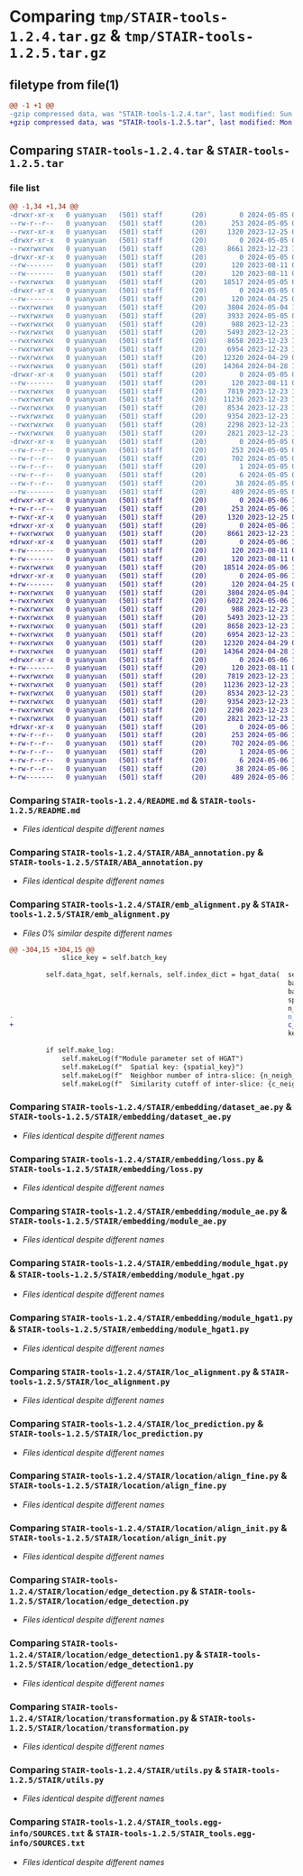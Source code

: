 # Comparing `tmp/STAIR-tools-1.2.4.tar.gz` & `tmp/STAIR-tools-1.2.5.tar.gz`

## filetype from file(1)

```diff
@@ -1 +1 @@
-gzip compressed data, was "STAIR-tools-1.2.4.tar", last modified: Sun May  5 07:43:21 2024, max compression
+gzip compressed data, was "STAIR-tools-1.2.5.tar", last modified: Mon May  6 15:44:10 2024, max compression
```

## Comparing `STAIR-tools-1.2.4.tar` & `STAIR-tools-1.2.5.tar`

### file list

```diff
@@ -1,34 +1,34 @@
-drwxr-xr-x   0 yuanyuan   (501) staff       (20)        0 2024-05-05 07:43:21.830361 STAIR-tools-1.2.4/
--rw-r--r--   0 yuanyuan   (501) staff       (20)      253 2024-05-05 07:43:21.829929 STAIR-tools-1.2.4/PKG-INFO
--rwxr-xr-x   0 yuanyuan   (501) staff       (20)     1320 2023-12-25 02:00:08.000000 STAIR-tools-1.2.4/README.md
-drwxr-xr-x   0 yuanyuan   (501) staff       (20)        0 2024-05-05 07:43:21.820789 STAIR-tools-1.2.4/STAIR/
--rwxrwxrwx   0 yuanyuan   (501) staff       (20)     8661 2023-12-23 11:23:09.000000 STAIR-tools-1.2.4/STAIR/ABA_annotation.py
-drwxr-xr-x   0 yuanyuan   (501) staff       (20)        0 2024-05-05 07:43:21.821098 STAIR-tools-1.2.4/STAIR/ABAanno/
--rw-------   0 yuanyuan   (501) staff       (20)      120 2023-08-11 07:05:03.000000 STAIR-tools-1.2.4/STAIR/ABAanno/__init__.py
--rw-------   0 yuanyuan   (501) staff       (20)      120 2023-08-11 07:05:03.000000 STAIR-tools-1.2.4/STAIR/__init__.py
--rwxrwxrwx   0 yuanyuan   (501) staff       (20)    18517 2024-05-05 07:41:17.000000 STAIR-tools-1.2.4/STAIR/emb_alignment.py
-drwxr-xr-x   0 yuanyuan   (501) staff       (20)        0 2024-05-05 07:43:21.827386 STAIR-tools-1.2.4/STAIR/embedding/
--rw-------   0 yuanyuan   (501) staff       (20)      120 2024-04-25 02:41:10.000000 STAIR-tools-1.2.4/STAIR/embedding/__init__.py
--rwxrwxrwx   0 yuanyuan   (501) staff       (20)     3804 2024-05-04 11:27:47.000000 STAIR-tools-1.2.4/STAIR/embedding/dataset_ae.py
--rwxrwxrwx   0 yuanyuan   (501) staff       (20)     3933 2024-05-05 07:43:06.000000 STAIR-tools-1.2.4/STAIR/embedding/dataset_hgat.py
--rwxrwxrwx   0 yuanyuan   (501) staff       (20)      988 2023-12-23 11:23:12.000000 STAIR-tools-1.2.4/STAIR/embedding/loss.py
--rwxrwxrwx   0 yuanyuan   (501) staff       (20)     5493 2023-12-23 11:23:12.000000 STAIR-tools-1.2.4/STAIR/embedding/module_ae.py
--rwxrwxrwx   0 yuanyuan   (501) staff       (20)     8658 2023-12-23 11:23:12.000000 STAIR-tools-1.2.4/STAIR/embedding/module_hgat.py
--rwxrwxrwx   0 yuanyuan   (501) staff       (20)     6954 2023-12-23 11:23:12.000000 STAIR-tools-1.2.4/STAIR/embedding/module_hgat1.py
--rwxrwxrwx   0 yuanyuan   (501) staff       (20)    12320 2024-04-29 06:21:03.000000 STAIR-tools-1.2.4/STAIR/loc_alignment.py
--rwxrwxrwx   0 yuanyuan   (501) staff       (20)    14364 2024-04-28 11:59:13.000000 STAIR-tools-1.2.4/STAIR/loc_prediction.py
-drwxr-xr-x   0 yuanyuan   (501) staff       (20)        0 2024-05-05 07:43:21.829045 STAIR-tools-1.2.4/STAIR/location/
--rw-------   0 yuanyuan   (501) staff       (20)      120 2023-08-11 07:05:03.000000 STAIR-tools-1.2.4/STAIR/location/__init__.py
--rwxrwxrwx   0 yuanyuan   (501) staff       (20)     7819 2023-12-23 11:23:12.000000 STAIR-tools-1.2.4/STAIR/location/align_fine.py
--rwxrwxrwx   0 yuanyuan   (501) staff       (20)    11236 2023-12-23 11:23:13.000000 STAIR-tools-1.2.4/STAIR/location/align_init.py
--rwxrwxrwx   0 yuanyuan   (501) staff       (20)     8534 2023-12-23 11:23:13.000000 STAIR-tools-1.2.4/STAIR/location/edge_detection.py
--rwxrwxrwx   0 yuanyuan   (501) staff       (20)     9354 2023-12-23 11:23:13.000000 STAIR-tools-1.2.4/STAIR/location/edge_detection1.py
--rwxrwxrwx   0 yuanyuan   (501) staff       (20)     2298 2023-12-23 11:23:13.000000 STAIR-tools-1.2.4/STAIR/location/transformation.py
--rwxrwxrwx   0 yuanyuan   (501) staff       (20)     2821 2023-12-23 11:23:13.000000 STAIR-tools-1.2.4/STAIR/utils.py
-drwxr-xr-x   0 yuanyuan   (501) staff       (20)        0 2024-05-05 07:43:21.829686 STAIR-tools-1.2.4/STAIR_tools.egg-info/
--rw-r--r--   0 yuanyuan   (501) staff       (20)      253 2024-05-05 07:43:21.000000 STAIR-tools-1.2.4/STAIR_tools.egg-info/PKG-INFO
--rw-r--r--   0 yuanyuan   (501) staff       (20)      702 2024-05-05 07:43:21.000000 STAIR-tools-1.2.4/STAIR_tools.egg-info/SOURCES.txt
--rw-r--r--   0 yuanyuan   (501) staff       (20)        1 2024-05-05 07:43:21.000000 STAIR-tools-1.2.4/STAIR_tools.egg-info/dependency_links.txt
--rw-r--r--   0 yuanyuan   (501) staff       (20)        6 2024-05-05 07:43:21.000000 STAIR-tools-1.2.4/STAIR_tools.egg-info/top_level.txt
--rw-r--r--   0 yuanyuan   (501) staff       (20)       38 2024-05-05 07:43:21.830416 STAIR-tools-1.2.4/setup.cfg
--rw-------   0 yuanyuan   (501) staff       (20)      489 2024-05-05 07:43:16.000000 STAIR-tools-1.2.4/setup.py
+drwxr-xr-x   0 yuanyuan   (501) staff       (20)        0 2024-05-06 15:44:10.667342 STAIR-tools-1.2.5/
+-rw-r--r--   0 yuanyuan   (501) staff       (20)      253 2024-05-06 15:44:10.667026 STAIR-tools-1.2.5/PKG-INFO
+-rwxr-xr-x   0 yuanyuan   (501) staff       (20)     1320 2023-12-25 02:00:08.000000 STAIR-tools-1.2.5/README.md
+drwxr-xr-x   0 yuanyuan   (501) staff       (20)        0 2024-05-06 15:44:10.662051 STAIR-tools-1.2.5/STAIR/
+-rwxrwxrwx   0 yuanyuan   (501) staff       (20)     8661 2023-12-23 11:23:09.000000 STAIR-tools-1.2.5/STAIR/ABA_annotation.py
+drwxr-xr-x   0 yuanyuan   (501) staff       (20)        0 2024-05-06 15:44:10.662386 STAIR-tools-1.2.5/STAIR/ABAanno/
+-rw-------   0 yuanyuan   (501) staff       (20)      120 2023-08-11 07:05:03.000000 STAIR-tools-1.2.5/STAIR/ABAanno/__init__.py
+-rw-------   0 yuanyuan   (501) staff       (20)      120 2023-08-11 07:05:03.000000 STAIR-tools-1.2.5/STAIR/__init__.py
+-rwxrwxrwx   0 yuanyuan   (501) staff       (20)    18514 2024-05-06 15:17:54.000000 STAIR-tools-1.2.5/STAIR/emb_alignment.py
+drwxr-xr-x   0 yuanyuan   (501) staff       (20)        0 2024-05-06 15:44:10.664597 STAIR-tools-1.2.5/STAIR/embedding/
+-rw-------   0 yuanyuan   (501) staff       (20)      120 2024-04-25 02:41:10.000000 STAIR-tools-1.2.5/STAIR/embedding/__init__.py
+-rwxrwxrwx   0 yuanyuan   (501) staff       (20)     3804 2024-05-04 11:27:47.000000 STAIR-tools-1.2.5/STAIR/embedding/dataset_ae.py
+-rwxrwxrwx   0 yuanyuan   (501) staff       (20)     6022 2024-05-06 15:43:27.000000 STAIR-tools-1.2.5/STAIR/embedding/dataset_hgat.py
+-rwxrwxrwx   0 yuanyuan   (501) staff       (20)      988 2023-12-23 11:23:12.000000 STAIR-tools-1.2.5/STAIR/embedding/loss.py
+-rwxrwxrwx   0 yuanyuan   (501) staff       (20)     5493 2023-12-23 11:23:12.000000 STAIR-tools-1.2.5/STAIR/embedding/module_ae.py
+-rwxrwxrwx   0 yuanyuan   (501) staff       (20)     8658 2023-12-23 11:23:12.000000 STAIR-tools-1.2.5/STAIR/embedding/module_hgat.py
+-rwxrwxrwx   0 yuanyuan   (501) staff       (20)     6954 2023-12-23 11:23:12.000000 STAIR-tools-1.2.5/STAIR/embedding/module_hgat1.py
+-rwxrwxrwx   0 yuanyuan   (501) staff       (20)    12320 2024-04-29 06:21:03.000000 STAIR-tools-1.2.5/STAIR/loc_alignment.py
+-rwxrwxrwx   0 yuanyuan   (501) staff       (20)    14364 2024-04-28 11:59:13.000000 STAIR-tools-1.2.5/STAIR/loc_prediction.py
+drwxr-xr-x   0 yuanyuan   (501) staff       (20)        0 2024-05-06 15:44:10.666191 STAIR-tools-1.2.5/STAIR/location/
+-rw-------   0 yuanyuan   (501) staff       (20)      120 2023-08-11 07:05:03.000000 STAIR-tools-1.2.5/STAIR/location/__init__.py
+-rwxrwxrwx   0 yuanyuan   (501) staff       (20)     7819 2023-12-23 11:23:12.000000 STAIR-tools-1.2.5/STAIR/location/align_fine.py
+-rwxrwxrwx   0 yuanyuan   (501) staff       (20)    11236 2023-12-23 11:23:13.000000 STAIR-tools-1.2.5/STAIR/location/align_init.py
+-rwxrwxrwx   0 yuanyuan   (501) staff       (20)     8534 2023-12-23 11:23:13.000000 STAIR-tools-1.2.5/STAIR/location/edge_detection.py
+-rwxrwxrwx   0 yuanyuan   (501) staff       (20)     9354 2023-12-23 11:23:13.000000 STAIR-tools-1.2.5/STAIR/location/edge_detection1.py
+-rwxrwxrwx   0 yuanyuan   (501) staff       (20)     2298 2023-12-23 11:23:13.000000 STAIR-tools-1.2.5/STAIR/location/transformation.py
+-rwxrwxrwx   0 yuanyuan   (501) staff       (20)     2821 2023-12-23 11:23:13.000000 STAIR-tools-1.2.5/STAIR/utils.py
+drwxr-xr-x   0 yuanyuan   (501) staff       (20)        0 2024-05-06 15:44:10.666804 STAIR-tools-1.2.5/STAIR_tools.egg-info/
+-rw-r--r--   0 yuanyuan   (501) staff       (20)      253 2024-05-06 15:44:10.000000 STAIR-tools-1.2.5/STAIR_tools.egg-info/PKG-INFO
+-rw-r--r--   0 yuanyuan   (501) staff       (20)      702 2024-05-06 15:44:10.000000 STAIR-tools-1.2.5/STAIR_tools.egg-info/SOURCES.txt
+-rw-r--r--   0 yuanyuan   (501) staff       (20)        1 2024-05-06 15:44:10.000000 STAIR-tools-1.2.5/STAIR_tools.egg-info/dependency_links.txt
+-rw-r--r--   0 yuanyuan   (501) staff       (20)        6 2024-05-06 15:44:10.000000 STAIR-tools-1.2.5/STAIR_tools.egg-info/top_level.txt
+-rw-r--r--   0 yuanyuan   (501) staff       (20)       38 2024-05-06 15:44:10.667412 STAIR-tools-1.2.5/setup.cfg
+-rw-------   0 yuanyuan   (501) staff       (20)      489 2024-05-06 15:43:42.000000 STAIR-tools-1.2.5/setup.py
```

### Comparing `STAIR-tools-1.2.4/README.md` & `STAIR-tools-1.2.5/README.md`

 * *Files identical despite different names*

### Comparing `STAIR-tools-1.2.4/STAIR/ABA_annotation.py` & `STAIR-tools-1.2.5/STAIR/ABA_annotation.py`

 * *Files identical despite different names*

### Comparing `STAIR-tools-1.2.4/STAIR/emb_alignment.py` & `STAIR-tools-1.2.5/STAIR/emb_alignment.py`

 * *Files 0% similar despite different names*

```diff
@@ -304,15 +304,15 @@
             slice_key = self.batch_key
         
         self.data_hgat, self.kernals, self.index_dict = hgat_data(  self.adata, 
                                                                     batch_key = slice_key, 
                                                                     batch_order = slice_order, 
                                                                     spatial_key = spatial_key, 
                                                                     n_neigh_hom = n_neigh_hom, 
-                                                                    n_radius_het = 1-c_neigh_het,
+                                                                    c_neigh_het = c_neigh_het,
                                                                     kernal_thresh = kernal_thresh)
         
         if self.make_log:
             self.makeLog(f"Module parameter set of HGAT")
             self.makeLog(f"  Spatial key: {spatial_key}")
             self.makeLog(f"  Neighbor number of intra-slice: {n_neigh_hom}")
             self.makeLog(f"  Similarity cutoff of inter-slice: {c_neigh_het}")
```

### Comparing `STAIR-tools-1.2.4/STAIR/embedding/dataset_ae.py` & `STAIR-tools-1.2.5/STAIR/embedding/dataset_ae.py`

 * *Files identical despite different names*

### Comparing `STAIR-tools-1.2.4/STAIR/embedding/loss.py` & `STAIR-tools-1.2.5/STAIR/embedding/loss.py`

 * *Files identical despite different names*

### Comparing `STAIR-tools-1.2.4/STAIR/embedding/module_ae.py` & `STAIR-tools-1.2.5/STAIR/embedding/module_ae.py`

 * *Files identical despite different names*

### Comparing `STAIR-tools-1.2.4/STAIR/embedding/module_hgat.py` & `STAIR-tools-1.2.5/STAIR/embedding/module_hgat.py`

 * *Files identical despite different names*

### Comparing `STAIR-tools-1.2.4/STAIR/embedding/module_hgat1.py` & `STAIR-tools-1.2.5/STAIR/embedding/module_hgat1.py`

 * *Files identical despite different names*

### Comparing `STAIR-tools-1.2.4/STAIR/loc_alignment.py` & `STAIR-tools-1.2.5/STAIR/loc_alignment.py`

 * *Files identical despite different names*

### Comparing `STAIR-tools-1.2.4/STAIR/loc_prediction.py` & `STAIR-tools-1.2.5/STAIR/loc_prediction.py`

 * *Files identical despite different names*

### Comparing `STAIR-tools-1.2.4/STAIR/location/align_fine.py` & `STAIR-tools-1.2.5/STAIR/location/align_fine.py`

 * *Files identical despite different names*

### Comparing `STAIR-tools-1.2.4/STAIR/location/align_init.py` & `STAIR-tools-1.2.5/STAIR/location/align_init.py`

 * *Files identical despite different names*

### Comparing `STAIR-tools-1.2.4/STAIR/location/edge_detection.py` & `STAIR-tools-1.2.5/STAIR/location/edge_detection.py`

 * *Files identical despite different names*

### Comparing `STAIR-tools-1.2.4/STAIR/location/edge_detection1.py` & `STAIR-tools-1.2.5/STAIR/location/edge_detection1.py`

 * *Files identical despite different names*

### Comparing `STAIR-tools-1.2.4/STAIR/location/transformation.py` & `STAIR-tools-1.2.5/STAIR/location/transformation.py`

 * *Files identical despite different names*

### Comparing `STAIR-tools-1.2.4/STAIR/utils.py` & `STAIR-tools-1.2.5/STAIR/utils.py`

 * *Files identical despite different names*

### Comparing `STAIR-tools-1.2.4/STAIR_tools.egg-info/SOURCES.txt` & `STAIR-tools-1.2.5/STAIR_tools.egg-info/SOURCES.txt`

 * *Files identical despite different names*

